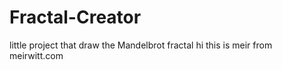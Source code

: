 # Fractal-Creator
little project that draw the Mandelbrot fractal
hi this is meir from meirwitt.com
